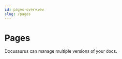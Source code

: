 ```yaml
---
id: pages-overview
slug: /pages
---
```


# Pages

Docusaurus can manage multiple versions of your docs.

